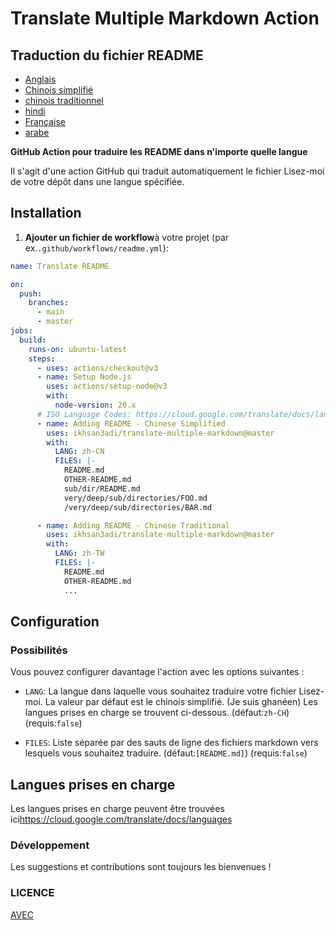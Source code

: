 # Translate Multiple Markdown Action

## Traduction du fichier README

-   [Anglais](README.md)
-   [Chinois simplifié](README.zh-CN.md)
-   [chinois traditionnel](README.zh-TW.md)
-   [hindi](README.hi.md)
-   [Française](README.fr.md)
-   [arabe](README.ar.md)

**GitHub Action pour traduire les README dans n'importe quelle langue**

Il s'agit d'une action GitHub qui traduit automatiquement le fichier Lisez-moi de votre dépôt dans une langue spécifiée.

## Installation

1.  **Ajouter un fichier de workflow**à votre projet (par ex.`.github/workflows/readme.yml`):

```yaml
name: Translate README

on:
  push:
    branches:
      - main
      - master
jobs:
  build:
    runs-on: ubuntu-latest
    steps:
      - uses: actions/checkout@v3
      - name: Setup Node.js
        uses: actions/setup-node@v3
        with:
          node-version: 20.x
      # ISO Langusge Codes: https://cloud.google.com/translate/docs/languages
      - name: Adding README - Chinese Simplified
        uses: ikhsan3adi/translate-multiple-markdown@master
        with:
          LANG: zh-CN
          FILES: |-
            README.md
            OTHER-README.md
            sub/dir/README.md
            very/deep/sub/directories/FOO.md
            /very/deep/sub/directories/BAR.md

      - name: Adding README - Chinese Traditional
        uses: ikhsan3adi/translate-multiple-markdown@master
        with:
          LANG: zh-TW
          FILES: |-
            README.md
            OTHER-README.md
            ...
```

## Configuration

### Possibilités

Vous pouvez configurer davantage l'action avec les options suivantes :

-   `LANG`: La langue dans laquelle vous souhaitez traduire votre fichier Lisez-moi. La valeur par défaut est le chinois simplifié. (Je suis ghanéen) Les langues prises en charge se trouvent ci-dessous.
    (défaut:`zh-CH`) (requis:`false`)

-   `FILES`: Liste séparée par des sauts de ligne des fichiers markdown vers lesquels vous souhaitez traduire. (défaut:`[README.md]`) (requis:`false`)

## Langues prises en charge

Les langues prises en charge peuvent être trouvées ici<https://cloud.google.com/translate/docs/languages>

### Développement

Les suggestions et contributions sont toujours les bienvenues !

### LICENCE

[AVEC](./LICENSE)
